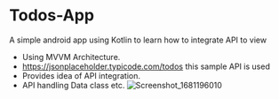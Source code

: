 # Todos-App
A simple android app using Kotlin to learn how to integrate API to view

- Using MVVM Architecture.
- https://jsonplaceholder.typicode.com/todos this sample API is used
- Provides idea of API integration.
- API handling Data class etc.
![Screenshot_1681196010](https://user-images.githubusercontent.com/37013247/231352725-72af5823-2178-4565-82f9-48a7db45d6bc.png)
